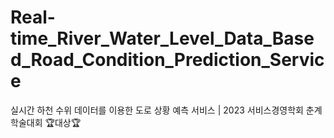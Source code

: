 # Real-time_River_Water_Level_Data_Based_Road_Condition_Prediction_Service
실시간 하천 수위 데이터를 이용한 도로 상황 예측 서비스 | 2023 서비스경영학회 춘계학술대회 🏆대상🏆
